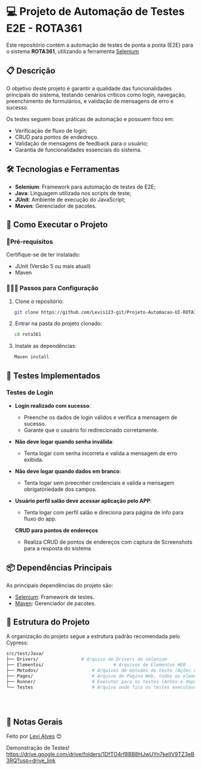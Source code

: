 # 💻 Projeto de Automação de Testes E2E - ROTA361

Este repositório contém a automação de testes de ponta a ponta (E2E) para o sistema **ROTA361**, utilizando a ferramenta [Selenium](https://www.selenium.dev/)


## 📋 Descrição

O objetivo deste projeto é garantir a qualidade das funcionalidades principais do sistema, testando cenários críticos como login, navegação, preenchimento de formulários, e validação de mensagens de erro e sucesso.

Os testes seguem boas práticas de automação e possuem foco em:

- Verificação de fluxo de login;
- CRUD para pontos de endedreço.
- Validação de mensagens de feedback para o usuário;
- Garantia de funcionalidades essenciais do sistema.

## 🛠️ Tecnologias e Ferramentas

- **Selenium**: Framework para automação de testes de E2E;
- **Java**: Linguagem utilizada nos scripts de teste;
- **JUnit**: Ambiente de execução do JavaScript;
- **Maven**: Gerenciador de pacotes.


## 🚀 Como Executar o Projeto

###  📌Pré-requisitos

Certifique-se de ter instalado:

- JUnit (Versão 5 ou mais atuail)
- Maven 

### 👨🏻‍💻 Passos para Configuração

 1. Clone o repositório:
 ```bash
	git clone https://github.com/Levis123-git/Projeto-Automacao-UI-ROTA361-.git 
```
 2. Entrar na pasta do projeto clonado:
 ```bash
	cd rota361
```
3. Instale as dependências:
 ```bash
	Maven install
```


## 🧪 Testes Implementados

### Testes de Login

-   **Login realizado com sucesso**:
	-  Preenche os dados de login válidos e verifica a mensagem de sucesso.
	-  Garante que o usuário foi redirecionado corretamente.
        
-   **Não deve logar quando senha inválida**:    
	-  Tenta logar com senha incorreta e valida a mensagem de erro exibida.
      
-   **Não deve logar quando dados em branco**:
	 - Tenta logar sem preecnher credenciais e valida a mensagem obrigatóriedade dos campos.

-   **Usuário perfil salão deve acessar aplicação pelo APP**:
	 -  Tenta logar com perfil salão e direciona para página de info para fluxo do app.    

	**CRUD para pontos de endereços**

	 - Realiza CRUD de pontos de endereços com captura de Screenshots para a resposta do sistema		  
    
     
    
    

## 📦 Dependências Principais

As principais dependências do projeto são:

-   [Selenium](https://www.selenium.dev/): Framework de testes.
-   [Maven](https://maven.apache.org/): Gerenciador de pacotes.



##  📂 Estrutura do Projeto

A organização do projeto segue a estrutura padrão recomendada pelo Cypress:

 ```bash
src/test/Java/
├── Drivers/				# Arquivo de Drivers do selenium
├── Elementos/                          # Arquivos de Elementos WEB
├── Metodos/              		# Arquivos de metodos de teste (Ações executáveis)
├── Pages/                		# Arquivo de Pagina Web, todos os elementos que compôe aquela funcionalidade em específico
├── Runner/          			# Executor para os testes (Antes e depois [abrir e fechar navegador])
└── Testes                		# Arquivo onde fica os testes executáveis


	
```

## 📌 Notas Gerais
Feito por [Levi Alves](https://github.com/Levis123-git) 😊



Demonstração de Testes!
https://drive.google.com/drive/folders/1DfTO4rf8BB8HJwUYn7kelIV9TZ3eB3RQ?usp=drive_link


